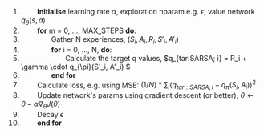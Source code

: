 1. &ensp;&ensp;&ensp;&ensp; **Initialise** learning rate $\alpha$, exploration hparam e.g. $\epsilon$, value network $q_{\theta}(s, a)$
2. &ensp;&ensp;&ensp;&ensp; **for** m = 0, ..., MAX_STEPS **do**:
3. &ensp;&ensp;&ensp;&ensp;&ensp;&ensp;&ensp;&ensp; Gather N experiences, $(S_i, A_i, R_i, S'_i, A'_i)$
4. &ensp;&ensp;&ensp;&ensp;&ensp;&ensp;&ensp;&ensp; **for** i = 0, ..., N, **do**:
5. &ensp;&ensp;&ensp;&ensp;&ensp;&ensp;&ensp;&ensp;&ensp;&ensp;&ensp;&ensp; Calculate the target q values, $q_{tar:SARSA; i} = R_i + \gamma \cdot q_{\pi}(S'_i, A'_i) $
6. &ensp;&ensp;&ensp;&ensp;&ensp;&ensp;&ensp;&ensp; **end for**
7. &ensp;&ensp;&ensp;&ensp; Calculate loss, e.g. using MSE: $(1/N) * \sum_i{(q_{tar:SARSA; i} - q_{\pi}(S_i, A_i))^2}$
8. &ensp;&ensp;&ensp;&ensp; Update network's params using gradient descent (or better), $\theta \leftarrow \theta - \alpha \nabla_{\theta} J(\theta)$
9. &ensp;&ensp;&ensp;&ensp; Decay $\epsilon$
10. &ensp;&ensp;&ensp;&ensp; **end for** 
